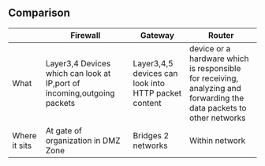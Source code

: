 ## Comparison

||Firewall|Gateway|Router|
|---|---|---|---|
|What|Layer3,4 Devices which can look at IP,port of incoming,outgoing packets|Layer3,4,5 devices can look into HTTP packet content|device or a hardware which is responsible for receiving, analyzing and forwarding the data packets to other networks|
|Where it sits|At gate of organization in DMZ Zone|Bridges 2 networks|Within network|
